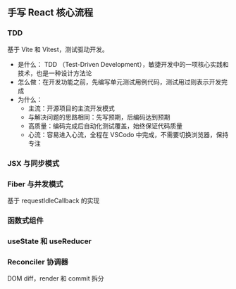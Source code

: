 ## 手写 React 核心流程

### TDD

基于 Vite 和 Vitest，测试驱动开发。

- 是什么： TDD （Test-Driven Development），敏捷开发中的一项核心实践和技术，也是一种设计方法论
- 怎么做：在开发功能之前，先编写单元测试用例代码，测试用过则表示开发完成
- 为什么：
  - 主流：开源项目的主流开发模式
  - 与解决问题的思路相同：先写预期，后编码达到预期
  - 高质量：编码完成后自动化测试覆盖，始终保证代码质量
  - 心流：容易进入心流，全程在 VSCodo 中完成，不需要切换浏览器，保持专注

### JSX 与同步模式

### Fiber 与并发模式

基于 requestIdleCallback 的实现

### 函数式组件

### useState 和 useReducer

### Reconciler 协调器

DOM diff，render 和 commit 拆分
